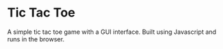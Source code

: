Tic Tac Toe
=========
A simple tic tac toe game with a GUI interface. Built using Javascript and runs in the browser. 

